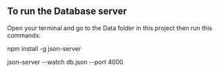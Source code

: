 
## To run the Database server

Open your terminal and go to the Data folder in this project
then run this commands:

   npm install -g json-server
   
   json-server --watch db.json --port 4000
